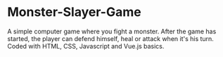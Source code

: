 # Monster-Slayer-Game
A simple computer game where you fight a monster. After the game has started, the player can defend himself, heal or attack when it's his turn. Coded with HTML, CSS, Javascript and Vue.js basics.
